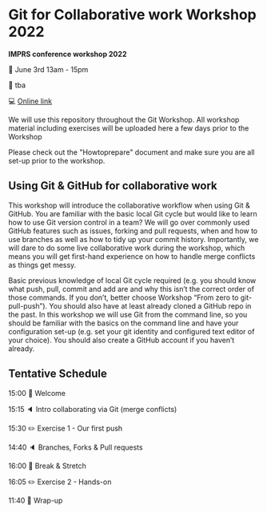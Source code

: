 # Git for Collaborative work Workshop 2022

__IMPRS conference workshop 2022__

:calendar: June 3rd 13am - 15pm

:door: tba

:computer: [Online link](https://radbouduniversity.zoom.us/j/84154026905?pwd=Y3FZOVgzY2thTzdTTEZUTi9oMHd0Zz09)

We will use this repository throughout the Git Workshop. All workshop material including exercises will be uploaded here a few days prior to the Workshop

Please check out the "Howtoprepare" document and make sure you are all set-up prior to the workshop.


## Using Git & GitHub for collaborative work

This workshop will introduce the collaborative workflow when using Git & GitHub. You are familiar with the basic local Git cycle but would like to learn how to use Git version control in a team? We will go over commonly used GitHub features such as issues, forking and pull requests, when and how to use branches as well as how to tidy up your commit history. Importantly, we will dare to do some live collaborative work during the workshop, which means you will get first-hand experience on how to handle merge conflicts as things get messy.

Basic previous knowledge of local Git cycle required (e.g. you should know what push, pull, commit and add are and why this isn’t the correct order of those commands. If you don’t, better choose Workshop “From zero to git-pull-push”). You should also have at least already cloned a GitHub repo in the past. In this workshop we will use Git from the command line, so you should be familiar with the basics on the command line and have your configuration set-up (e.g. set your git identity and configured text editor of your choice). You should also create a GitHub account if you haven’t already.

## Tentative Schedule

15:00 :wave: Welcome

15:15 :speaker: Intro collaborating via Git (merge conflicts)

15:30 :pencil2: Exercise 1 - Our first push

14:40 :speaker: Branches, Forks & Pull requests

16:00 :cookie: Break & Stretch

16:05 :pencil2: Exercise 2 - Hands-on

11:40 :ribbon: Wrap-up
